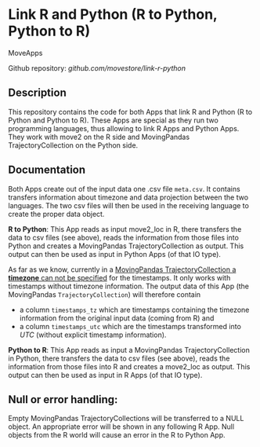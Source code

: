 # Link R and Python (R to Python, Python to R)
MoveApps

Github repository: *github.com/movestore/link-r-python*

## Description
This repository contains the code for both Apps that link R and Python (R to Python and Python to R). These Apps are special as they run two programming languages, thus allowing to link R Apps and Python Apps. They work with move2 on the R side and MovingPandas TrajectoryCollection on the Python side.

## Documentation
Both Apps create out of the input data one .csv file `meta.csv`. It contains transfers information about timezone and data projection between the two languages. The two csv files will then be used in the receiving language to create the proper data object.

**R to Python**: This App reads as input move2_loc in R, there transfers the data to csv files (see above), reads the information from those files into Python and creates a MovingPandas TrajectoryCollection as output. This output can then be used as input in Python Apps (of that IO type).

 As far as we know, currently in a [MovingPandas TrajectoryCollection a **timezone** can not be specified](https://github.com/movingpandas/movingpandas/issues/303#issuecomment-1528096428) for the timestamps. It only works with timestamps without timezone information. The output data of this App (the MovingPandas `TrajectoryCollection`) will therefore contain 
 - a column `timestamps_tz` which are timestamps containing the timezone information from the original input data (coming from R) and 
 - a column `timestamps_utc` which are the timestamps transformed into _UTC_ (without explicit timestamp information).

**Python to R**: This App reads as input a MovingPandas TrajectoryCollection in Python, there transfers the data to csv files (see above), reads the information from those files into R and creates a move2_loc as output. This output can then be used as input in R Apps (of that IO type).

## Null or error handling:
Empty MovingPandas TrajectoryCollections will be transferred to a NULL object. An appropriate error will be shown in any following R App.
Null objects from the R world will cause an error in the R to Python App.
